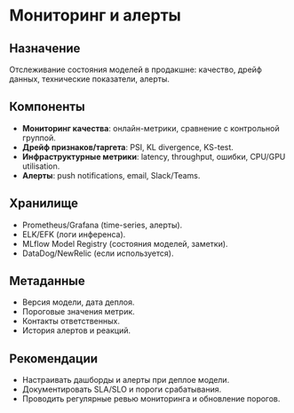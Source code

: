 # Мониторинг и алерты

## Назначение
Отслеживание состояния моделей в продакшне: качество, дрейф данных, технические показатели, алерты.

## Компоненты
- **Мониторинг качества**: онлайн-метрики, сравнение с контрольной группой.
- **Дрейф признаков/таргета**: PSI, KL divergence, KS-test.
- **Инфраструктурные метрики**: latency, throughput, ошибки, CPU/GPU utilisation.
- **Алерты**: push notifications, email, Slack/Teams.

## Хранилище
- Prometheus/Grafana (time-series, алерты).
- ELK/EFK (логи инференса).
- MLflow Model Registry (состояния моделей, заметки).
- DataDog/NewRelic (если используется).

## Метаданные
- Версия модели, дата деплоя.
- Пороговые значения метрик.
- Контакты ответственных.
- История алертов и реакций.

## Рекомендации
- Настраивать дашборды и алерты при деплое модели.
- Документировать SLA/SLO и пороги срабатывания.
- Проводить регулярные ревью мониторинга и обновление порогов.
